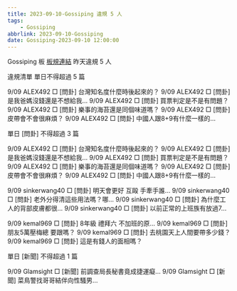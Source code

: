 ```yaml
---
title: 2023-09-10-Gossiping 違規 5 人
tags:
    - Gossiping
abbrlink: 2023-09-10-Gossiping
date: Gossiping-2023-09-10 12:00:00
---
```

Gossiping 板 [板規連結](https://www.ptt.cc/bbs/Gossiping/M.1637425085.A.07D.html)
昨天違規 5 人
<!-- more -->

違規清單
單日不得超過 5 篇

9/09 ALEX492 □ [問卦] 台灣知名度什麼時後起來的？
9/09 ALEX492 □ [問卦] 是我爸媽沒錢還是不想給我…
9/09 ALEX492 □ [問卦] 買票判定是不是有問題？
9/09 ALEX492 □ [問卦] 樂事的海苔還是同個味道嗎？
9/09 ALEX492 □ [問卦] 皮帶會不會很麻煩？
9/09 ALEX492 □ [問卦] 中國人跟8+9有什麼一樣的…

單日 [問卦] 不得超過 3 篇

9/09 ALEX492 □ [問卦] 台灣知名度什麼時後起來的？
9/09 ALEX492 □ [問卦] 是我爸媽沒錢還是不想給我…
9/09 ALEX492 □ [問卦] 買票判定是不是有問題？
9/09 ALEX492 □ [問卦] 樂事的海苔還是同個味道嗎？
9/09 ALEX492 □ [問卦] 皮帶會不會很麻煩？
9/09 ALEX492 □ [問卦] 中國人跟8+9有什麼一樣的…

9/09 sinkerwang40 □ [問卦] 明天會更好 互毆 手牽手誰…
9/09 sinkerwang40 □ [問卦] 老外分得清這些用法嗎？哪…
9/09 sinkerwang40 □ [問卦] 為什麼工人的背部皮膚都很…
9/09 sinkerwang40 □ [問卦] 以前正常的上班族有放過7…

9/09 kemal969 □ [問卦] 8年級 禮拜六 不加班的原…
9/09 kemal969 □ [問卦] 朋友5萬壓梅總 要跟嗎？
9/09 kemal969 □ [問卦] 去桃園天上人間要帶多少錢？
9/09 kemal969 □ [問卦] 這是有錢人的面相嗎？

單日 [新聞] 不得超過 1 篇

9/09 Glamsight □ [新聞] 前調查局長秘書竟成捷運癡…
9/09 Glamsight □ [新聞] 菜鳥警找哥哥結伴向性騷男…
